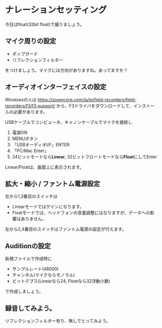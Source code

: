 # ナレーションセッティング
今日はfloat(32bit float)で撮りましょう。

## マイク周りの設定
  - ポップガード
  - リフレクションフィルター

をつけましょう。マイクには方向がありますね。あってますか？

## オーディオインターフェイスの設定
Windowsの人は
https://zoomcorp.com/ja/jp/field-recorders/field-recorders/f3/f3-support/
から、F3ドライバをダウンロードして、インストールの必要があります。

USBケーブルでコンピュータ、キャノンケーブルでマイクを接続し

1. 電源ON
2. MENUボタン
3. 「USBオーディオI/F」ENTER
4. 「PC/Mac Enter」
5. 24ビットモードなら**Linear**, 32ビットフロートモードなら**Float**にしてEnter

Linear/Floatは、画面上に表示されます。

## 拡大・縮小 / ファントム電源設定
左から1,3番目のスイッチは
- Linearモードではゲインになります。
- Floatモードでは、ヘッドフォンの音量調整にはなりますが、データへの影響はありません。

左から2,4番目のスイッチはファントム電源の設定が行えます。

## Auditionの設定
新規ファイルで作成時に
- サンプルレート(48000)
- チャンネル(マイクならモノラル)
- ビットデプス(Linearなら24, Floatなら32浮動小数)

で作成しましょう。

## 録音してみよう。
リフレクションフィルター有り、無しでとってみよう。


